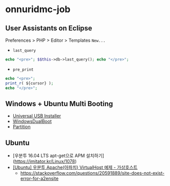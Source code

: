 # onnuridmc-job

## User Assistants on Eclipse
Preferences > PHP > Editor > Templates
`New...`
* `last_query`
```php
echo "<pre>"; $$this->db->last_query(); echo "</pre>";
```
* `pre_print`
```php
echo "<pre>";
print_r( ${cursor} );
echo "</pre>";
```
## Windows + Ubuntu Multi Booting
* [Universal USB Installer](https://www.pendrivelinux.com/universal-usb-installer-easy-as-1-2-3/)
* [WindowsDualBoot](https://help.ubuntu.com/community/WindowsDualBoot)
* [Partition](http://deviantcj.tistory.com/434)


## Ubuntu
* [우분투 16.04 LTS apt-get으로 APM 설치하기] (https://imitator.kr/Linux/1078)
* [[Ubuntu] 우분투 Apache(아파치) VirtualHost 예제 - 가상호스트](http://webdir.tistory.com/213)
  * https://stackoverflow.com/questions/20591889/site-does-not-exist-error-for-a2ensite
